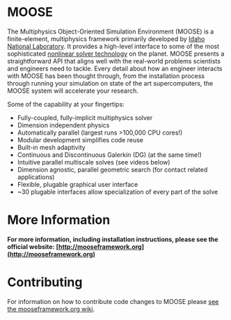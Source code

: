 
MOOSE
=====

The Multiphysics Object-Oriented Simulation Environment (MOOSE) is a finite-element, multiphysics framework primarily developed by [Idaho National Laboratory](http://www.inl.gov). It provides a high-level interface to some of the most sophisticated [nonlinear solver technology](http://www.mcs.anl.gov/petsc/) on the planet. MOOSE presents a straightforward API that aligns well with the real-world problems scientists and engineers need to tackle. Every detail about how an engineer interacts with MOOSE has been thought through, from the installation process through running your simulation on state of the art supercomputers, the MOOSE system will accelerate your research.

Some of the capability at your fingertips:

* Fully-coupled, fully-implicit multiphysics solver
* Dimension independent physics
* Automatically parallel (largest runs >100,000 CPU cores!)
* Modular development simplifies code reuse
* Built-in mesh adaptivity
* Continuous and Discontinuous Galerkin (DG) (at the same time!)
* Intuitive parallel multiscale solves (see videos below)
* Dimension agnostic, parallel geometric search (for contact related applications)
* Flexible, plugable graphical user interface
* ~30 plugable interfaces allow specialization of every part of the solve

More Information
================

**For more information, including installation instructions, please see the official website: [http://mooseframework.org](http://mooseframework.org)**

Contributing
============

For information on how to contribute code changes to MOOSE please [see the mooseframework.org wiki](http://mooseframework.org/wiki/Contributing/).
